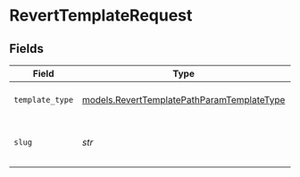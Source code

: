 # RevertTemplateRequest


## Fields

| Field                                                                                          | Type                                                                                           | Required                                                                                       | Description                                                                                    | Example                                                                                        |
| ---------------------------------------------------------------------------------------------- | ---------------------------------------------------------------------------------------------- | ---------------------------------------------------------------------------------------------- | ---------------------------------------------------------------------------------------------- | ---------------------------------------------------------------------------------------------- |
| `template_type`                                                                                | [models.RevertTemplatePathParamTemplateType](../models/reverttemplatepathparamtemplatetype.md) | :heavy_check_mark:                                                                             | The type of template to revert                                                                 | email                                                                                          |
| `slug`                                                                                         | *str*                                                                                          | :heavy_check_mark:                                                                             | The slug of the template to revert                                                             | welcome-email                                                                                  |